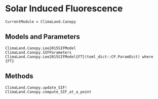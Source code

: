 # Solar Induced Fluorescence

```@meta
CurrentModule = ClimaLand.Canopy
```

## Models and Parameters

```@docs
ClimaLand.Canopy.Lee2015SIFModel
ClimaLand.Canopy.SIFParameters
ClimaLand.Canopy.Lee2015SIFModel{FT}(toml_dict::CP.ParamDict) where {FT}
```

## Methods

```@docs
ClimaLand.Canopy.update_SIF!
ClimaLand.Canopy.compute_SIF_at_a_point
```
